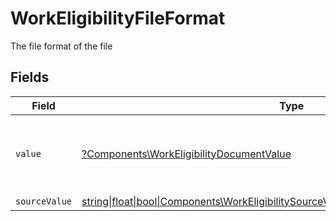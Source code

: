 # WorkEligibilityFileFormat

The file format of the file


## Fields

| Field                                                                                                                                                            | Type                                                                                                                                                             | Required                                                                                                                                                         | Description                                                                                                                                                      | Example                                                                                                                                                          |
| ---------------------------------------------------------------------------------------------------------------------------------------------------------------- | ---------------------------------------------------------------------------------------------------------------------------------------------------------------- | ---------------------------------------------------------------------------------------------------------------------------------------------------------------- | ---------------------------------------------------------------------------------------------------------------------------------------------------------------- | ---------------------------------------------------------------------------------------------------------------------------------------------------------------- |
| `value`                                                                                                                                                          | [?Components\WorkEligibilityDocumentValue](../../Models/Components/WorkEligibilityDocumentValue.md)                                                              | :heavy_minus_sign:                                                                                                                                               | The file format of the file, expressed as a file extension                                                                                                       | pdf                                                                                                                                                              |
| `sourceValue`                                                                                                                                                    | [string\|float\|bool\|Components\WorkEligibilitySourceValueDocumentFileFormat4\|array\|null](../../Models/Components/WorkEligibilityDocumentFileFormatSourceValue.md) | :heavy_minus_sign:                                                                                                                                               | N/A                                                                                                                                                              | abc                                                                                                                                                              |